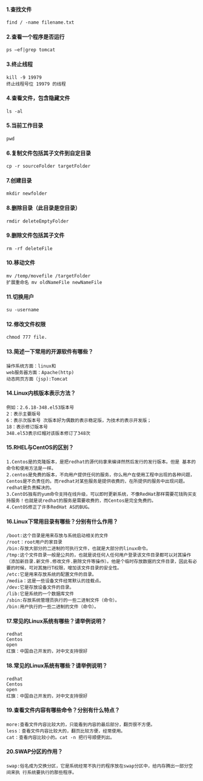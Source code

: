 #### 1.查找文件
```
find / -name filename.txt
```
#### 2.查看一个程序是否运行
```
ps –ef|grep tomcat
```
#### 3.终止线程
```
kill -9 19979
终止线程号位 19979 的线程
```
#### 4.查看文件，包含隐藏文件
```
ls -al
```
#### 5.当前工作目录
```
pwd
```
#### 6.复制文件包括其子文件到自定目录
```
cp -r sourceFolder targetFolder
```
#### 7.创建目录
```
mkdir newfolder
```
#### 8.删除目录（此目录是空目录）
```
rmdir deleteEmptyFolder
```
#### 9.删除文件包括其子文件
```
rm -rf deleteFile
```
#### 10.移动文件
```
mv /temp/movefile /targetFolder
扩展重命名 mv oldNameFile newNameFile
```
#### 11.切换用户
```
su -username
```
#### 12.修改文件权限
```
chmod 777 file.
```
#### 13.简述一下常用的开源软件有哪些？
```
操作系统方面：linux和
web服务器方面：Apache(http)
动态网页方面（jsp):Tomcat
```
#### 14.Linux内核版本表示方法？
```
例如：2.6.18-348.el53版本号
2：表示主要版号
6：表示次版本号 次版本好为偶数的表示稳定版，为技术的表示开发版；
18：表示修订版本号
348.el53表示红帽对该版本修订了348次
```
#### 15.RHEL与CentOS的区别？
```
1.Centos是的克隆版本，是把redhat的源代码拿来编译然然后发行的发行版本。但是 基本的命令和使用方法是一样。
2.centos是免费的版本，不向用户提供任何的服务，你么用户在使用工程中出现的各种问题，Centos是不负责任的。而redhat对某些服务是提供收费的，在所提供的服务中出现问题。redhat是负责解决的。
3.CentOS独有的yum命令支持在线升级，可以即时更新系统，不像RedHat那样需要花钱购买支持服务！也就是说redhat的服务是需要收费的，而Centos是完全免费的。
4.CentOS修正了许多RedHat AS的BUG。
```
#### 16.Linux下常用目录有哪些？分别有什么作用？
```
/boot:这个目录是用来存放与系统启动相关的文件
/root：root用户的家目录
/bin:存放大部分的二进制的可执行文件，也就是大部分的linux命令。
/tmp:这个文件目录一般是公共的，也就是说任何人任何用户登录该文件目录都可以对其操作（添加新目录.新文件.修改文件.删除文件等操作）。他是个临时存放数据的文件目录，因此有必要的时候，可对其施行T权限，增加该文件目录的安全性。
/etc:它是用来存放系统的配置文件的目录。
/media：这是一些设备文件经常默认的挂载点。
/dev:它是存放设备文件的目录。
/lib:它是系统的一个数据库文件
/sbin:存放系统管理员执行的一些二进制文件（命令）。
/bin:用户执行的一些二进制的文件（命令）。
```
#### 17.常见的Linux系统有哪些？请举例说明？
```
redhat
Centos
open
红旗：中国自己开发的，对中文支持很好
```
#### 18.常见的Linux系统有哪些？请举例说明？
```
redhat
Centos
open
红旗：中国自己开发的，对中文支持很好
```
#### 19.查看文件内容有哪些命令？分别有什么特点？
```
more:查看文件内容比较大的，只能看到内容的最后部分，翻页很不方便。
less：查看文件内容比较大的，翻页比较方便，经常使用。
cat：查看内容比较小的。cat -n 把行号顺便列出。
```
#### 20.SWAP分区的作用？
```
swap:俗名成为交换分区，它是系统经常不执行的程序放在swap分区中，给内存腾出一部分空间来执 行系统要执行的那些程序。
```



